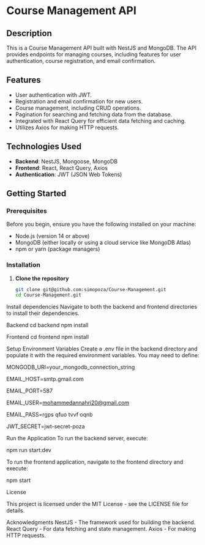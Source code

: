 # Course Management API

## Description
This is a Course Management API built with NestJS and MongoDB. The API provides endpoints for managing courses, including features for user authentication, course registration, and email confirmation.

## Features
- User authentication with JWT.
- Registration and email confirmation for new users.
- Course management, including CRUD operations.
- Pagination for searching and fetching data from the database.
- Integrated with React Query for efficient data fetching and caching.
- Utilizes Axios for making HTTP requests.

## Technologies Used
- **Backend**: NestJS, Mongoose, MongoDB
- **Frontend**: React, React Query, Axios
- **Authentication**: JWT (JSON Web Tokens)

## Getting Started

### Prerequisites
Before you begin, ensure you have the following installed on your machine:
- Node.js (version 14 or above)
- MongoDB (either locally or using a cloud service like MongoDB Atlas)
- npm or yarn (package managers)

### Installation

1. **Clone the repository**
   ```bash
   git clone git@github.com:simopoza/Course-Management.git
   cd Course-Management.git

Install dependencies Navigate to both the backend and frontend directories to install their dependencies.

Backend
cd backend
npm install

Frontend
cd frontend
npm install

Setup Environment Variables Create a .env file in the backend directory and populate it with the required environment variables. You may need to define:

MONGODB_URI=your_mongodb_connection_string

EMAIL_HOST=smtp.gmail.com

EMAIL_PORT=587

EMAIL_USER=mohammedannahri20@gmail.com

EMAIL_PASS=rgps qfuo tvvf oqnb

JWT_SECRET=jwt-secret-poza


Run the Application To run the backend server, execute:

npm run start:dev

To run the frontend application, navigate to the frontend directory and execute:

npm start

License

This project is licensed under the MIT License - see the LICENSE file for details.

Acknowledgments
    NestJS - The framework used for building the backend.
    React Query - For data fetching and state management.
    Axios - For making HTTP requests.